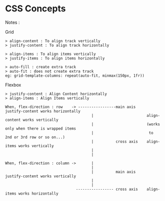 # CSS Concepts

Notes :

Grid

    > align-content : To align track vertically
    > justify-content : To align track horizontally

    > align-items : To align items vertically
    > justify-items : To align items horizontally

    > auto-fill : create extra track
    > auto-fit : does not create extra track
    eg: grid-template-columns: repeat(auto-fit, minmax(150px, 1fr))

Flexbox

    > justify-content : Align Content horizontally
    > align-items : Align Items vertically

    When, flex-direction : row    -> -----------------main axis     justify-content works horizontally
                                           |                        align-content works vertically
                                           |                        (works only when there is wrapped items
                                           |                         to 2nd or 3rd row or so on...)
                                           |          cross axis    align-items works vertically
                                           |
                                           |

    When, flex-direction : column ->       |
                                           |
                                           |          main axis     justify-content works vertically
                                           |
                                           |
                                    ----------------- cross axis    align-items works horizontally

